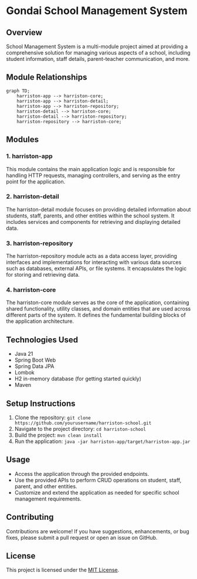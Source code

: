 # Gondai School Management System

## Overview
School Management System is a multi-module project aimed at providing a comprehensive solution for managing various aspects of a school, including student information, staff details, parent-teacher communication, and more.

## Module Relationships

```mermaid
graph TD;
    harriston-app --> harriston-core;
    harriston-app --> harriston-detail;
    harriston-app --> harriston-repository;
    harriston-detail --> harriston-core;
    harriston-detail --> harriston-repository;
    harriston-repository --> harriston-core;
```

## Modules

### 1. harriston-app
This module contains the main application logic and is responsible for handling HTTP requests, managing controllers, and serving as the entry point for the application.

### 2. harriston-detail
The harriston-detail module focuses on providing detailed information about students, staff, parents, and other entities within the school system. It includes services and components for retrieving and displaying detailed data.

### 3. harriston-repository
The harriston-repository module acts as a data access layer, providing interfaces and implementations for interacting with various data sources such as databases, external APIs, or file systems. It encapsulates the logic for storing and retrieving data.

### 4. harriston-core
The harriston-core module serves as the core of the application, containing shared functionality, utility classes, and domain entities that are used across different parts of the system. It defines the fundamental building blocks of the application architecture.

## Technologies Used
- Java 21
- Spring Boot Web
- Spring Data JPA
- Lombok
- H2 in-memory database (for getting started quickly)
- Maven

## Setup Instructions
1. Clone the repository: `git clone https://github.com/yourusername/harriston-school.git`
2. Navigate to the project directory: `cd harriston-school`
3. Build the project: `mvn clean install`
4. Run the application: `java -jar harriston-app/target/harriston-app.jar`


## Usage
- Access the application through the provided endpoints.
- Use the provided APIs to perform CRUD operations on student, staff, parent, and other entities.
- Customize and extend the application as needed for specific school management requirements.

## Contributing
Contributions are welcome! If you have suggestions, enhancements, or bug fixes, please submit a pull request or open an issue on GitHub.

## License
This project is licensed under the [MIT License](LICENSE).
